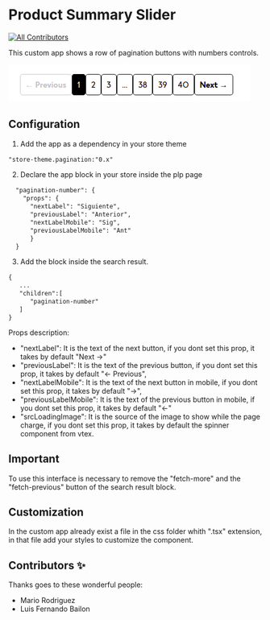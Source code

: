 # Product Summary Slider

<!-- DOCS-IGNORE:start -->
<!-- ALL-CONTRIBUTORS-BADGE:START - Do not remove or modify this section -->

[![All Contributors](https://img.shields.io/badge/all_contributors-2-orange.svg?style=flat-square)](#contributors-)

<!-- ALL-CONTRIBUTORS-BADGE:END -->
<!-- DOCS-IGNORE:end -->

This custom app shows a row of pagination buttons with numbers controls.

![Desktop](./docs/pagination1.png)

## Configuration

1. Add the app as a dependency in your store theme

```
"store-theme.pagination:"0.x"
```

2. Declare the app block in your store inside the plp page

```
  "pagination-number": {
    "props": { 
      "nextLabel": "Siguiente", 
      "previousLabel": "Anterior",
      "nextLabelMobile": "Sig", 
      "previousLabelMobile": "Ant" 
      }
  }

```

3. Add the block inside the search result.
```
{
   ...
   "children":[
      "pagination-number"
   ]
}
```

Props description:

- "nextLabel": It is the text of the next button, if you dont set this prop, it takes by default "Next →" 
- "previousLabel": It is the text of the previous button, if you dont set this prop, it takes by default "← Previous",
- "nextLabelMobile": It is the text of the next button in mobile, if you dont set this prop, it takes by default "→", 
- "previousLabelMobile": It is the text of the previous button in mobile, if you dont set this prop, it takes by default "←" 
- "srcLoadingImage": It is the source of the image to show while the page charge, if you dont set this prop, it takes by default the spinner component from vtex.

## Important
To use this interface is necessary to remove the "fetch-more" and the "fetch-previous" button of the search result block.


## Customization

In the custom app already exist a file in the css folder whith ".tsx" extension, in that file add your styles to customize the component.


## Contributors ✨

Thanks goes to these wonderful people:
- Mario Rodriguez
- Luis Fernando Bailon